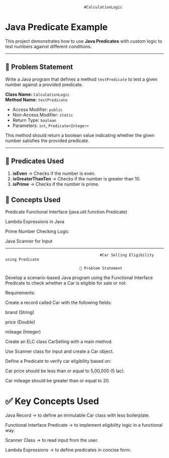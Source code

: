 
                                       #CalculationLogic

# Java Predicate Example

This project demonstrates how to use **Java Predicates** with custom logic to test numbers against different conditions.

---

## 📌 Problem Statement
Write a Java program that defines a method `testPredicate` to test a given number against a provided predicate.

**Class Name:** `CalculationLogic`  
**Method Name:** `testPredicate`  
- Access Modifier: `public`  
- Non-Access Modifier: `static`  
- Return Type: `boolean`  
- Parameters: `int`, `Predicate<Integer>`  

This method should return a boolean value indicating whether the given number satisfies the provided predicate.

---

## 📌 Predicates Used
1. **isEven** → Checks if the number is even.  
2. **isGreaterThanTen** → Checks if the number is greater than 10.  
3. **isPrime** → Checks if the number is prime.

## 📌 Concepts Used

Predicate Functional Interface (java.util.function.Predicate)

Lambda Expressions in Java

Prime Number Checking Logic

Java Scanner for Input

---
                                              #Car Selling Eligibility using Predicate

                                     📌 Problem Statement

Develop a scenario-based Java program using the Functional Interface Predicate<T> to check whether a Car is eligible for sale or not.

Requirements:

Create a record called Car with the following fields:

brand (String)

price (Double)

mileage (Integer)

Create an ELC class CarSelling with a main method.

Use Scanner class for input and create a Car object.

Define a Predicate<Car> to verify car eligibility based on:

Car price should be less than or equal to 5,00,000 (5 lac).

Car mileage should be greater than or equal to 20.

# ✅ Key Concepts Used

Java Record → to define an immutable Car class with less boilerplate.

Functional Interface Predicate<T> → to implement eligibility logic in a functional way.

Scanner Class → to read input from the user.

Lambda Expressions → to define predicates in concise form.




                                              

